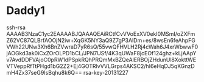 Daddy1
======

ssh-rsa AAAAB3NzaC1yc2EAAAABJQAAAQEAiRCtfCvVVoExXV0ekI0MSmI/oZXFmZ62VC87QLBrfAOOjN2iw+XqGK5NY3aQ9Z7gP3AlDm+es/8wsEn6feAhpFGVWh22UNw3Xh6BnZVwraD7yR6sQ/55vwQFHVLH2Rj4cWah6J4xrWbwwF0jAOGkd3ak0iCxZOrOLPD1bCL/JPN7USf/4K3qUWaF8jcEOf124ghz+kLjAApYv7AvdDDFVAjoC0pRW1dPSpkRQhPRQmMxBZQeAlERBOjZHdunUl8XokttWEVTVeppRfTtPHgd1bG2Z2+Ej4GOTRlvVVLGrps4AKSC2/hI6eHqDJ5qKGnzDmH4Zx37seG9IsBqhu8k6Q== rsa-key-20131227
